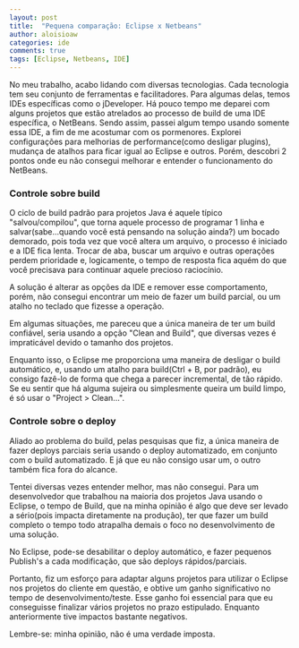 ```yaml
---
layout: post
title:  "Pequena comparação: Eclipse x Netbeans"
author: aloisioaw
categories: ide
comments: true
tags: [Eclipse, Netbeans, IDE]
---
```


No meu trabalho, acabo lidando com diversas tecnologias. Cada tecnologia tem seu conjunto de ferramentas e facilitadores. Para algumas delas, temos IDEs específicas como o jDeveloper. Há pouco tempo me deparei com alguns projetos que estão atrelados ao processo de build de uma IDE específica, o NetBeans. Sendo assim, passei algum tempo usando somente essa IDE, a fim de me acostumar com os pormenores. Explorei configurações para melhorias de performance(como desligar plugins), mudança de atalhos para ficar igual ao Eclipse e outros. Porém, descobri 2 pontos onde eu não consegui melhorar e entender o funcionamento do NetBeans.

### Controle sobre build ###

O ciclo de build padrão para projetos Java é aquele típico "salvou/compilou", que torna aquele processo de programar 1 linha e salvar(sabe...quando você está pensando na solução ainda?) um bocado demorado, pois toda vez que você altera um arquivo, o processo é iniciado e a IDE fica lenta. Trocar de aba, buscar um arquivo e outras operações perdem prioridade e, logicamente, o tempo de resposta fica aquém do que você precisava para continuar aquele precioso raciocínio.

A solução é alterar as opções da IDE e remover esse comportamento, porém, não consegui encontrar um meio de fazer um build parcial, ou um atalho no teclado que fizesse a operação.

Em algumas situações, me pareceu que a única maneira de ter um build confiável, seria usando a opção "Clean and Build", que diversas vezes é impraticável devido o tamanho dos projetos.

Enquanto isso, o Eclipse me proporciona uma maneira de desligar o build automático, e, usando um atalho para build(Ctrl + B, por padrão), eu consigo fazê-lo de forma que chega a parecer incremental, de tão rápido. Se eu sentir que há alguma sujeira ou simplesmente queira um build limpo, é só usar o "Project > Clean...".

### Controle sobre o deploy ###

Aliado ao problema do build, pelas pesquisas que fiz, a única maneira de fazer deploys parciais seria usando o deploy automatizado, em conjunto com o build automatizado. E já que eu não consigo usar um, o outro também fica fora do alcance.

Tentei diversas vezes entender melhor, mas não consegui. Para um desenvolvedor que trabalhou na maioria dos projetos Java usando o Eclipse, o tempo de Build, que na minha opinião é algo que deve ser levado a sério(pois impacta diretamente na produção), ter que fazer um build completo o tempo todo atrapalha demais o foco no desenvolvimento de uma solução.

No Eclipse, pode-se desabilitar o deploy automático, e fazer pequenos Publish's a cada modificação, que são deploys rápidos/parciais.

Portanto, fiz um esforço para adaptar alguns projetos para utilizar o Eclipse nos projetos do cliente em questão, e obtive um ganho significativo no tempo de desenvolvimento/teste. Esse ganho foi essencial para que eu conseguisse finalizar vários projetos no prazo estipulado. Enquanto anteriormente tive impactos bastante negativos.

Lembre-se: minha opinião, não é uma verdade imposta.